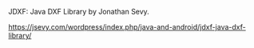 JDXF: Java DXF Library by Jonathan Sevy.

https://jsevy.com/wordpress/index.php/java-and-android/jdxf-java-dxf-library/

